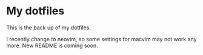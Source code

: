 # My dotfiles
This is the back up of my dotfiles.

I recently change to neovim, so some settings for macvim may not work any more.
New README is coming soon.

